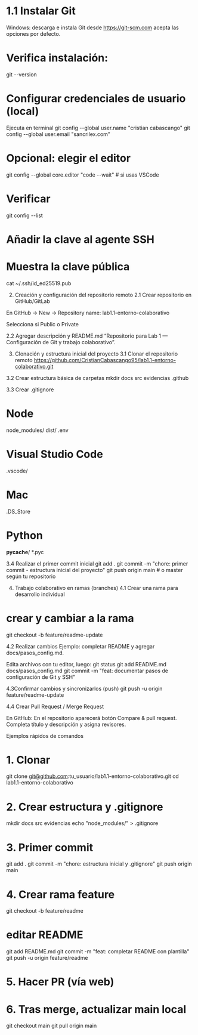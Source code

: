# 1.1 Instalar Git
 Windows: descarga e instala Git desde https://git-scm.com
 acepta las opciones por defecto.
# Verifica instalación:
  git --version
# Configurar credenciales de usuario (local)
Ejecuta en terminal 
git config --global user.name "cristian cabascango"
git config --global user.email "sancrilex.com"
# Opcional: elegir el editor
git config --global core.editor "code --wait"  # si usas VSCode
# Verificar
git config --list
# Añadir la clave al agente SSH
# Muestra la clave pública
cat ~/.ssh/id_ed25519.pub

2. Creación y configuración del repositorio remoto
2.1 Crear repositorio en GitHub/GitLab

En GitHub → New → Repository name: lab1.1-entorno-colaborativo

Selecciona si Public o Private

2.2 Agregar descripción y README.md
 “Repositorio para Lab 1 — Configuración de Git y trabajo colaborativo”.

 3. Clonación y estructura inicial del proyecto
3.1 Clonar el repositorio remoto
https://github.com/CristianCabascango95/lab1.1-entorno-colaborativo.git

3.2 Crear estructura básica de carpetas
mkdir docs src evidencias .github


3.3 Crear .gitignore
# Node
node_modules/
dist/
.env

# Visual Studio Code
.vscode/

# Mac
.DS_Store

# Python
__pycache__/
*.pyc

3.4 Realizar el primer commit inicial
git add .
git commit -m "chore: primer commit - estructura inicial del proyecto"
git push origin main   # o master según tu repositorio

4. Trabajo colaborativo en ramas (branches)
4.1 Crear una rama para desarrollo individual

# crear y cambiar a la rama
git checkout -b feature/readme-update

4.2 Realizar cambios
Ejemplo: completar README y agregar docs/pasos_config.md.

Edita archivos con tu editor, luego:
git status
git add README.md docs/pasos_config.md
git commit -m "feat: documentar pasos de configuración de Git y SSH"

4.3Confirmar cambios y sincronizarlos (push)
git push -u origin feature/readme-update

4.4 Crear Pull Request / Merge Request

En GitHub: En el repositorio aparecerá botón Compare & pull request. Completa título y descripción y asigna revisores.


Ejemplos rápidos de comandos
# 1. Clonar
git clone git@github.com:tu_usuario/lab1.1-entorno-colaborativo.git
cd lab1.1-entorno-colaborativo

# 2. Crear estructura y .gitignore
mkdir docs src evidencias
echo "node_modules/" > .gitignore

# 3. Primer commit
git add .
git commit -m "chore: estructura inicial y .gitignore"
git push origin main

# 4. Crear rama feature
git checkout -b feature/readme
# editar README
git add README.md
git commit -m "feat: completar README con plantilla"
git push -u origin feature/readme

# 5. Hacer PR (vía web)
# 6. Tras merge, actualizar main local
git checkout main
git pull origin main
